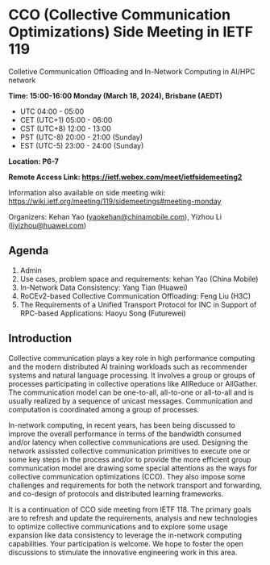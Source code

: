 # CCO (Collective Communication Optimizations) Side Meeting in IETF 119
Colletive Communication Offloading and In-Network Computing in AI/HPC network

**Time: 15:00-16:00 Monday (March 18, 2024), Brisbane (AEDT)**
  - UTC 04:00 - 05:00
  - CET (UTC+1) 05:00 - 06:00
  - CST (UTC+8) 12:00 - 13:00
  - PST (UTC-8) 20:00 - 21:00 (Sunday)
  - EST (UTC-5) 23:00 - 24:00 (Sunday)

**Location: P6-7**

**Remote Access Link:  https://ietf.webex.com/meet/ietfsidemeeting2**

Information also available on side meeting wiki: https://wiki.ietf.org/meeting/119/sidemeetings#meeting-monday

Organizers: Kehan Yao (yaokehan@chinamobile.com), Yizhou Li (liyizhou@huawei.com) 

## Agenda
1.	Admin 
2.	Use cases, problem space and requirements: kehan Yao (China Mobile) 
3.	In-Network Data Consistency: Yang Tian (Huawei)
4.	RoCEv2-based Collective Communication Offloading: Feng Liu (H3C) 
5.	The Requirements of a Unified Transport Protocol for INC in Support of RPC-based Applications: Haoyu Song (Futurewei) 


## Introduction
Collective communication plays a key role in high performance computing and the modern distributed AI training workloads such as recommender systems and natural language processing.
It involves a group or groups of processes participating in collective operations like AllReduce or AllGather. The communication model can be one-to-all, all-to-one or all-to-all and is usually realized by a sequence of unicast messages. Communication and computation is coordinated among a group of processes. 

In-network computing, in recent years, has been being discussed to improve the overall performance in terms of the bandwidth consumed and/or latency when collective communications are used. Designing the network assissted collective communication primitives to execute one or some key steps in the process and/or to provide the more efficient group communication model are drawing some special attentions as the ways for collective communication optimizations (CCO). They also impose some challenges and requirements for both the network transport and forwarding, and co-design of protocols and distributed learning frameworks.

It is a continuation of CCO side meeting from IETF 118. The primary goals are to refresh and update the requirements, analysis and new technologies to optimize collective communications and to explore some usage expansion like data consistency to leverage the in-network computing capabilities. Your participation is welcome. We hope to foster the open discussions to stimulate the innovative engineering work in this area.
